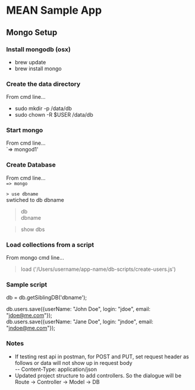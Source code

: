 # MEAN Sample App

## Mongo Setup
### Install mongodb (osx)
- brew update
- brew install mongo

### Create the data directory
From cmd line...
- sudo mkdir -p /data/db
- sudo chown -R $USER /data/db


### Start mongo
From cmd line...  
`=> mongod1'  

### Create Database
From cmd line...  
`=> mongo`  

`> use dbname`  
swtiched to db dbname  

> db  
dbname  

> show dbs  

### Load collections from a script
From mongo cmd line...  
> load ('/Users/username/app-name/db-scripts/create-users.js')  

### Sample script
db = db.getSiblingDB('dbname');  

db.users.save({userName: "John Doe", login: "jdoe", email: "jdoe@me.com"});  
db.users.save({userName: "Jane Doe", login: "jndoe", email: "jndoe@me.com"});  

### Notes
- If testing rest api in postman, for POST and PUT, set request header as follows or data will not show up in request body  
-- Content-Type: application/json
- Updated project structure to add controllers. So the dialogue will be  
  Route -> Controller -> Model -> DB  
  
